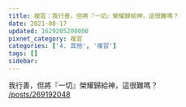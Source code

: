```yaml
---
title: 複習：我行善，但將『一切』榮耀歸給神，這很難嗎？
date: 2021-08-17
updated: 1629205200000
pixnet_category: 複習
categories: ['4. 其他', '複習']
tags: []
sidebar: 
---
```


<p>我行善，但將『一切』榮耀歸給神，這很難嗎？<br/>
<a href="/posts/269192048" target="_blank">/posts/269192048</a></p>
<p> </p>
